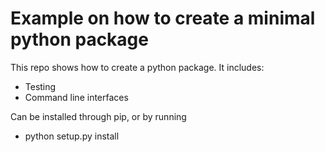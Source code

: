 # Example on how to create a minimal python package

This repo shows how to create a python package.
It includes:
- Testing
- Command line interfaces

Can be installed through pip, or by running 
- python setup.py install
